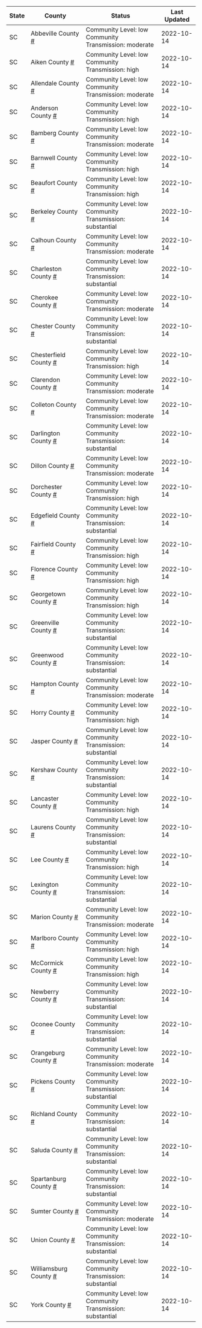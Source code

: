 State | County | Status | Last Updated
--- | --- | --- | --- 
SC | Abbeville County <a href="#abbeville_county">#</a> | <a name="abbeville_county"></a>Community Level: low<br/>Community Transmission: moderate | 2022-10-14
SC | Aiken County <a href="#aiken_county">#</a> | <a name="aiken_county"></a>Community Level: low<br/>Community Transmission: high | 2022-10-14
SC | Allendale County <a href="#allendale_county">#</a> | <a name="allendale_county"></a>Community Level: low<br/>Community Transmission: moderate | 2022-10-14
SC | Anderson County <a href="#anderson_county">#</a> | <a name="anderson_county"></a>Community Level: low<br/>Community Transmission: high | 2022-10-14
SC | Bamberg County <a href="#bamberg_county">#</a> | <a name="bamberg_county"></a>Community Level: low<br/>Community Transmission: moderate | 2022-10-14
SC | Barnwell County <a href="#barnwell_county">#</a> | <a name="barnwell_county"></a>Community Level: low<br/>Community Transmission: high | 2022-10-14
SC | Beaufort County <a href="#beaufort_county">#</a> | <a name="beaufort_county"></a>Community Level: low<br/>Community Transmission: high | 2022-10-14
SC | Berkeley County <a href="#berkeley_county">#</a> | <a name="berkeley_county"></a>Community Level: low<br/>Community Transmission: substantial | 2022-10-14
SC | Calhoun County <a href="#calhoun_county">#</a> | <a name="calhoun_county"></a>Community Level: low<br/>Community Transmission: moderate | 2022-10-14
SC | Charleston County <a href="#charleston_county">#</a> | <a name="charleston_county"></a>Community Level: low<br/>Community Transmission: substantial | 2022-10-14
SC | Cherokee County <a href="#cherokee_county">#</a> | <a name="cherokee_county"></a>Community Level: low<br/>Community Transmission: moderate | 2022-10-14
SC | Chester County <a href="#chester_county">#</a> | <a name="chester_county"></a>Community Level: low<br/>Community Transmission: substantial | 2022-10-14
SC | Chesterfield County <a href="#chesterfield_county">#</a> | <a name="chesterfield_county"></a>Community Level: low<br/>Community Transmission: high | 2022-10-14
SC | Clarendon County <a href="#clarendon_county">#</a> | <a name="clarendon_county"></a>Community Level: low<br/>Community Transmission: moderate | 2022-10-14
SC | Colleton County <a href="#colleton_county">#</a> | <a name="colleton_county"></a>Community Level: low<br/>Community Transmission: moderate | 2022-10-14
SC | Darlington County <a href="#darlington_county">#</a> | <a name="darlington_county"></a>Community Level: low<br/>Community Transmission: substantial | 2022-10-14
SC | Dillon County <a href="#dillon_county">#</a> | <a name="dillon_county"></a>Community Level: low<br/>Community Transmission: moderate | 2022-10-14
SC | Dorchester County <a href="#dorchester_county">#</a> | <a name="dorchester_county"></a>Community Level: low<br/>Community Transmission: high | 2022-10-14
SC | Edgefield County <a href="#edgefield_county">#</a> | <a name="edgefield_county"></a>Community Level: low<br/>Community Transmission: substantial | 2022-10-14
SC | Fairfield County <a href="#fairfield_county">#</a> | <a name="fairfield_county"></a>Community Level: low<br/>Community Transmission: high | 2022-10-14
SC | Florence County <a href="#florence_county">#</a> | <a name="florence_county"></a>Community Level: low<br/>Community Transmission: high | 2022-10-14
SC | Georgetown County <a href="#georgetown_county">#</a> | <a name="georgetown_county"></a>Community Level: low<br/>Community Transmission: high | 2022-10-14
SC | Greenville County <a href="#greenville_county">#</a> | <a name="greenville_county"></a>Community Level: low<br/>Community Transmission: substantial | 2022-10-14
SC | Greenwood County <a href="#greenwood_county">#</a> | <a name="greenwood_county"></a>Community Level: low<br/>Community Transmission: substantial | 2022-10-14
SC | Hampton County <a href="#hampton_county">#</a> | <a name="hampton_county"></a>Community Level: low<br/>Community Transmission: moderate | 2022-10-14
SC | Horry County <a href="#horry_county">#</a> | <a name="horry_county"></a>Community Level: low<br/>Community Transmission: high | 2022-10-14
SC | Jasper County <a href="#jasper_county">#</a> | <a name="jasper_county"></a>Community Level: low<br/>Community Transmission: substantial | 2022-10-14
SC | Kershaw County <a href="#kershaw_county">#</a> | <a name="kershaw_county"></a>Community Level: low<br/>Community Transmission: substantial | 2022-10-14
SC | Lancaster County <a href="#lancaster_county">#</a> | <a name="lancaster_county"></a>Community Level: low<br/>Community Transmission: high | 2022-10-14
SC | Laurens County <a href="#laurens_county">#</a> | <a name="laurens_county"></a>Community Level: low<br/>Community Transmission: substantial | 2022-10-14
SC | Lee County <a href="#lee_county">#</a> | <a name="lee_county"></a>Community Level: low<br/>Community Transmission: high | 2022-10-14
SC | Lexington County <a href="#lexington_county">#</a> | <a name="lexington_county"></a>Community Level: low<br/>Community Transmission: substantial | 2022-10-14
SC | Marion County <a href="#marion_county">#</a> | <a name="marion_county"></a>Community Level: low<br/>Community Transmission: moderate | 2022-10-14
SC | Marlboro County <a href="#marlboro_county">#</a> | <a name="marlboro_county"></a>Community Level: low<br/>Community Transmission: high | 2022-10-14
SC | McCormick County <a href="#mccormick_county">#</a> | <a name="mccormick_county"></a>Community Level: low<br/>Community Transmission: high | 2022-10-14
SC | Newberry County <a href="#newberry_county">#</a> | <a name="newberry_county"></a>Community Level: low<br/>Community Transmission: substantial | 2022-10-14
SC | Oconee County <a href="#oconee_county">#</a> | <a name="oconee_county"></a>Community Level: low<br/>Community Transmission: substantial | 2022-10-14
SC | Orangeburg County <a href="#orangeburg_county">#</a> | <a name="orangeburg_county"></a>Community Level: low<br/>Community Transmission: moderate | 2022-10-14
SC | Pickens County <a href="#pickens_county">#</a> | <a name="pickens_county"></a>Community Level: low<br/>Community Transmission: substantial | 2022-10-14
SC | Richland County <a href="#richland_county">#</a> | <a name="richland_county"></a>Community Level: low<br/>Community Transmission: substantial | 2022-10-14
SC | Saluda County <a href="#saluda_county">#</a> | <a name="saluda_county"></a>Community Level: low<br/>Community Transmission: substantial | 2022-10-14
SC | Spartanburg County <a href="#spartanburg_county">#</a> | <a name="spartanburg_county"></a>Community Level: low<br/>Community Transmission: substantial | 2022-10-14
SC | Sumter County <a href="#sumter_county">#</a> | <a name="sumter_county"></a>Community Level: low<br/>Community Transmission: moderate | 2022-10-14
SC | Union County <a href="#union_county">#</a> | <a name="union_county"></a>Community Level: low<br/>Community Transmission: substantial | 2022-10-14
SC | Williamsburg County <a href="#williamsburg_county">#</a> | <a name="williamsburg_county"></a>Community Level: low<br/>Community Transmission: substantial | 2022-10-14
SC | York County <a href="#york_county">#</a> | <a name="york_county"></a>Community Level: low<br/>Community Transmission: substantial | 2022-10-14
